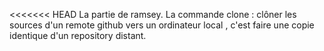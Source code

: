 <<<<<<< HEAD
La partie de ramsey.
La commande clone :
clôner les sources d'un remote github vers un ordinateur local , c'est faire une copie identique d'un repository distant.
